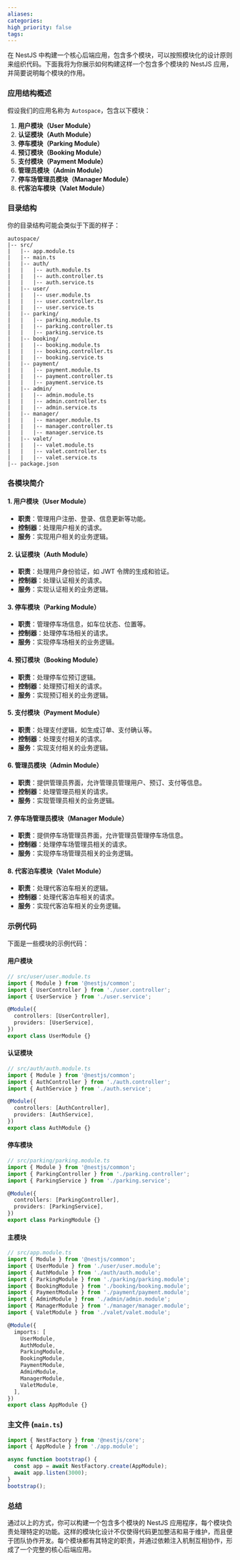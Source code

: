 ```yaml
---
aliases: 
categories: 
high_priority: false
tags:
---
```

在 NestJS 中构建一个核心后端应用，包含多个模块，可以按照模块化的设计原则来组织代码。下面我将为你展示如何构建这样一个包含多个模块的 NestJS 应用，并简要说明每个模块的作用。

### 应用结构概述

假设我们的应用名称为 `Autospace`，包含以下模块：

1. **用户模块（User Module）**
2. **认证模块（Auth Module）**
3. **停车模块（Parking Module）**
4. **预订模块（Booking Module）**
5. **支付模块（Payment Module）**
6. **管理员模块（Admin Module）**
7. **停车场管理员模块（Manager Module）**
8. **代客泊车模块（Valet Module）**

### 目录结构

你的目录结构可能会类似于下面的样子：

```
autospace/
|-- src/
|   |-- app.module.ts
|   |-- main.ts
|   |-- auth/
|   |   |-- auth.module.ts
|   |   |-- auth.controller.ts
|   |   |-- auth.service.ts
|   |-- user/
|   |   |-- user.module.ts
|   |   |-- user.controller.ts
|   |   |-- user.service.ts
|   |-- parking/
|   |   |-- parking.module.ts
|   |   |-- parking.controller.ts
|   |   |-- parking.service.ts
|   |-- booking/
|   |   |-- booking.module.ts
|   |   |-- booking.controller.ts
|   |   |-- booking.service.ts
|   |-- payment/
|   |   |-- payment.module.ts
|   |   |-- payment.controller.ts
|   |   |-- payment.service.ts
|   |-- admin/
|   |   |-- admin.module.ts
|   |   |-- admin.controller.ts
|   |   |-- admin.service.ts
|   |-- manager/
|   |   |-- manager.module.ts
|   |   |-- manager.controller.ts
|   |   |-- manager.service.ts
|   |-- valet/
|   |   |-- valet.module.ts
|   |   |-- valet.controller.ts
|   |   |-- valet.service.ts
|-- package.json
```

### 各模块简介

#### 1. 用户模块（User Module）

- **职责**：管理用户注册、登录、信息更新等功能。
- **控制器**：处理用户相关的请求。
- **服务**：实现用户相关的业务逻辑。

#### 2. 认证模块（Auth Module）

- **职责**：处理用户身份验证，如 JWT 令牌的生成和验证。
- **控制器**：处理认证相关的请求。
- **服务**：实现认证相关的业务逻辑。

#### 3. 停车模块（Parking Module）

- **职责**：管理停车场信息，如车位状态、位置等。
- **控制器**：处理停车场相关的请求。
- **服务**：实现停车场相关的业务逻辑。

#### 4. 预订模块（Booking Module）

- **职责**：处理停车位预订逻辑。
- **控制器**：处理预订相关的请求。
- **服务**：实现预订相关的业务逻辑。

#### 5. 支付模块（Payment Module）

- **职责**：处理支付逻辑，如生成订单、支付确认等。
- **控制器**：处理支付相关的请求。
- **服务**：实现支付相关的业务逻辑。

#### 6. 管理员模块（Admin Module）

- **职责**：提供管理员界面，允许管理员管理用户、预订、支付等信息。
- **控制器**：处理管理员相关的请求。
- **服务**：实现管理员相关的业务逻辑。

#### 7. 停车场管理员模块（Manager Module）

- **职责**：提供停车场管理员界面，允许管理员管理停车场信息。
- **控制器**：处理停车场管理员相关的请求。
- **服务**：实现停车场管理员相关的业务逻辑。

#### 8. 代客泊车模块（Valet Module）

- **职责**：处理代客泊车相关的逻辑。
- **控制器**：处理代客泊车相关的请求。
- **服务**：实现代客泊车相关的业务逻辑。

### 示例代码

下面是一些模块的示例代码：

#### 用户模块

```typescript
// src/user/user.module.ts
import { Module } from '@nestjs/common';
import { UserController } from './user.controller';
import { UserService } from './user.service';

@Module({
  controllers: [UserController],
  providers: [UserService],
})
export class UserModule {}
```

#### 认证模块

```typescript
// src/auth/auth.module.ts
import { Module } from '@nestjs/common';
import { AuthController } from './auth.controller';
import { AuthService } from './auth.service';

@Module({
  controllers: [AuthController],
  providers: [AuthService],
})
export class AuthModule {}
```

#### 停车模块

```typescript
// src/parking/parking.module.ts
import { Module } from '@nestjs/common';
import { ParkingController } from './parking.controller';
import { ParkingService } from './parking.service';

@Module({
  controllers: [ParkingController],
  providers: [ParkingService],
})
export class ParkingModule {}
```

#### 主模块

```typescript
// src/app.module.ts
import { Module } from '@nestjs/common';
import { UserModule } from './user/user.module';
import { AuthModule } from './auth/auth.module';
import { ParkingModule } from './parking/parking.module';
import { BookingModule } from './booking/booking.module';
import { PaymentModule } from './payment/payment.module';
import { AdminModule } from './admin/admin.module';
import { ManagerModule } from './manager/manager.module';
import { ValetModule } from './valet/valet.module';

@Module({
  imports: [
    UserModule,
    AuthModule,
    ParkingModule,
    BookingModule,
    PaymentModule,
    AdminModule,
    ManagerModule,
    ValetModule,
  ],
})
export class AppModule {}
```

### 主文件 (`main.ts`)

```typescript
import { NestFactory } from '@nestjs/core';
import { AppModule } from './app.module';

async function bootstrap() {
  const app = await NestFactory.create(AppModule);
  await app.listen(3000);
}
bootstrap();
```

### 总结

通过以上的方式，你可以构建一个包含多个模块的 NestJS 应用程序，每个模块负责处理特定的功能。这样的模块化设计不仅使得代码更加整洁和易于维护，而且便于团队协作开发。每个模块都有其特定的职责，并通过依赖注入机制互相协作，形成了一个完整的核心后端应用。